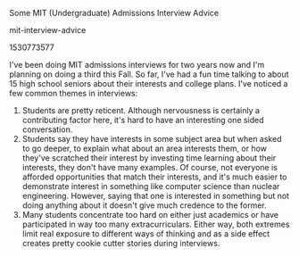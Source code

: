 Some MIT (Undergraduate) Admissions Interview Advice

mit-interview-advice

1530773577

I've been doing MIT admissions interviews for two years now and I'm planning
on doing a third this Fall.  So far, I've had a fun time talking to about 15
high school seniors about their interests and college plans.  I've noticed a
few common themes in interviews:

1. Students are pretty reticent.  Although nervousness is certainly a
contributing factor here, it's hard to have an interesting one sided
conversation.
2. Students say they have interests in some subject area but when asked to go
deeper, to explain what about an area interests them, or how they've scratched
their interest by investing time learning about their interests, they don't
have many examples.  Of course, not everyone is afforded opportunities that match
their interests, and it's much easier to demonstrate interest in something like
computer science than nuclear engineering.  However, saying that one is
interested in something but not doing anything about it doesn't give much
credence to the former.
3. Many students concentrate too hard on either just academics or have
participated in way too many extracurriculars.  Either way, both extremes
limit real exposure to different ways of thinking and as a side effect creates
pretty cookie cutter stories during interviews.
